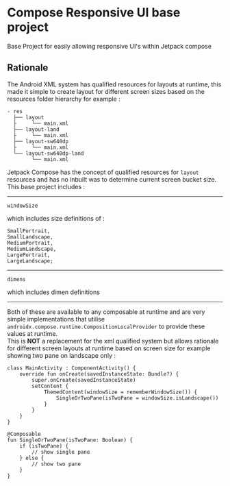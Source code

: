 # Compose Responsive UI base project

Base Project for easily allowing responsive UI's within Jetpack compose

## Rationale

The Android XML system has qualified resources for layouts at runtime, this made it simple
to create layout for different screen sizes based on the resources folder hierarchy for example :

```
- res
  ├── layout
  ├     └── main.xml
  ├── layout-land
  ├     └── main.xml
  ├── layout-sw640dp
  ├     └── main.xml
  └── layout-sw640dp-land
        └── main.xml
```

Jetpack Compose has the concept of qualified resources for `layout` resources and has no inbuilt 
was to determine current screen bucket size.  This base project includes :

---

`windowSize`
 
which includes size definitions of :

    SmallPortrait,
    SmallLandscape,
    MediumPortrait,
    MediumLandscape,
    LargePortrait,
    LargeLandscape;

---

`dimens`

which includes dimen definitions

---

Both of these are available to any composable at runtime and are very simple implementations that 
utilise `androidx.compose.runtime.CompositionLocalProvider` to provide these values at runtime.  
This is **NOT** a replacement for the xml qualified system but allows rationale for different screen 
layouts at runtime based on screen size for example showing two pane on landscape only :

```
class MainActivity : ComponentActivity() {
    override fun onCreate(savedInstanceState: Bundle?) {
        super.onCreate(savedInstanceState)
        setContent {
            ThemedContent(windowSize = rememberWindowSize()) {
                SingleOrTwoPane(isTwoPane = windowSize.isLandscape())
            }
        }
    }
}

@Composable
fun SingleOrTwoPane(isTwoPane: Boolean) {
    if (isTwoPane) {
        // show single pane
    } else {
        // show two pane
    }
}
```

